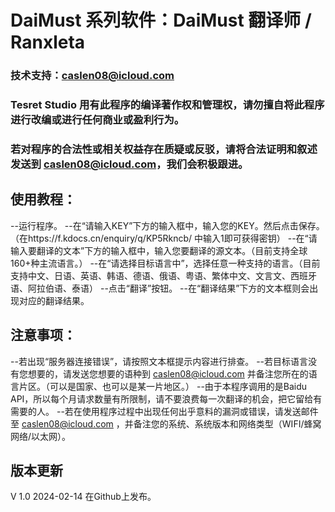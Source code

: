 # DaiMust 系列软件：DaiMust 翻译师 / Ranxleta
### 技术支持：caslen08@icloud.com  
### Tesret Studio 用有此程序的编译著作权和管理权，请勿擅自将此程序进行改编或进行任何商业或盈利行为。  
### 若对程序的合法性或相关权益存在质疑或反驳，请将合法证明和叙述发送到 caslen08@icloud.com，我们会积极跟进。  

## 使用教程：
--运行程序。
--在“请输入KEY”下方的输入框中，输入您的KEY。然后点击保存。（在https://f.kdocs.cn/enquiry/q/KP5Rkncb/ 中输入1即可获得密钥）
--在“请输入要翻译的文本”下方的输入框中，输入您要翻译的源文本。（目前支持全球160+种主流语言。）
--在“请选择目标语言中”，选择任意一种支持的语言。（目前支持中文、日语、英语、韩语、德语、俄语、粤语、繁体中文、文言文、西班牙语、阿拉伯语、泰语）
--点击“翻译”按钮。
--在“翻译结果”下方的文本框则会出现对应的翻译结果。

## 注意事项：
--若出现“服务器连接错误”，请按照文本框提示内容进行排查。
--若目标语言没有您想要的，请发送您想要的语种到 caslen08@icloud.com 并备注您所在的语言片区。（可以是国家、也可以是某一片地区。）
--由于本程序调用的是Baidu API，所以每个月请求数量有所限制，请不要浪费每一次翻译的机会，把它留给有需要的人。
--若在使用程序过程中出现任何出乎意料的漏洞或错误，请发送邮件至 caslen08@icloud.com ，并备注您的系统、系统版本和网络类型（WIFI/蜂窝网络/以太网）。

## 版本更新
V 1.0 2024-02-14 在Github上发布。  